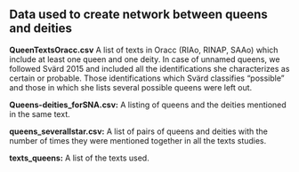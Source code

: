 ## Data used to create network between queens and deities

<b>QueenTextsOracc.csv</b> A list of texts in Oracc (RIAo, RINAP, SAAo) which include at least one queen and one deity. In case of unnamed queens, we followed Svärd 2015 and included all the identifications she characterizes as certain or probable. Those identifications which Svärd classifies “possible” and those in which she lists several possible queens were left out.

<b>Queens-deities_forSNA.csv:</b> A listing of queens and the deities mentioned in the same text. 

<b>queens_severalIstar.csv:</b> A list of pairs of queens and deities with the number of times they were mentioned together in all the texts studies. 

<b>texts_queens:</b> A list of the texts used.
